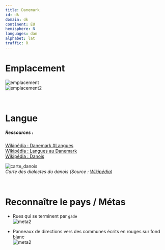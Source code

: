 ```yaml
---
title: Danemark
id: dk
domain: dk
continent: EU
hemisphere: N
languages: dan
alphabet: lat
traffic: R
---
```


# Emplacement

![emplacement](https://upload.wikimedia.org/wikipedia/commons/thumb/1/10/Kingdom_of_Denmark_%28orthographic_projection%29.svg/300px-Kingdom_of_Denmark_%28orthographic_projection%29.svg.png)  
![emplacement2](https://upload.wikimedia.org/wikipedia/commons/a/a5/Da-carte.png)

<br/>

# Langue

##### Ressources :

[Wikipédia : Danemark #Langues](https://fr.wikipedia.org/wiki/Danemark#Langues)  
[Wikipédia : Langues au Danemark](https://fr.wikipedia.org/wiki/Langues_au_Danemark)  
[Wikipédia : Danois](https://fr.wikipedia.org/wiki/Danois)  

![carte_danois](https://upload.wikimedia.org/wikipedia/commons/6/6b/Danishdialectmap.png)  
*Carte des dialectes du danois (Source : [Wikipédia](https://fr.wikipedia.org/wiki/Danois#/media/Fichier:Danishdialectmap.png))*


<br/>

# Reconnaître le pays / Métas

- Rues qui se terminent par `gade`  
  ![meta2](/images/dk_geoguessr2.png)
  
- Panneaux de directions vers des communes écrits en rouges sur fond blanc  
  ![meta2](/images/dk_geoguessr.png)

